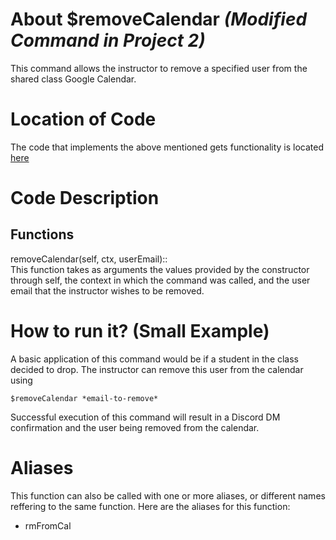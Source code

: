 # About $removeCalendar _(Modified Command in Project 2)_
This command allows the instructor to remove a specified user from the shared class Google Calendar.

# Location of Code
The code that implements the above mentioned gets functionality is located [here](https://github.com/nfoster1492/ClassMateBot-1/blob/main/cogs/calendar.py)

# Code Description
## Functions
removeCalendar(self, ctx, userEmail):: <br>
This function takes as arguments the values provided by the constructor through self, the context in which the command was called, and the user email that the instructor wishes to be removed.

# How to run it? (Small Example)
A basic application of this command would be if a student in the class decided to drop. The instructor can remove this user from the calendar using
```
$removeCalendar *email-to-remove*
```
Successful execution of this command will result in a Discord DM confirmation and the user being removed from the calendar.

# Aliases

This function can also be called with one or more aliases, or different names reffering to the same function. Here are the aliases for this function:

 - rmFromCal 
 